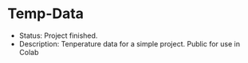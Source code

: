# Temp-Data
- Status: Project finished.
- Description: Tenperature data for a simple project. Public for use in Colab
